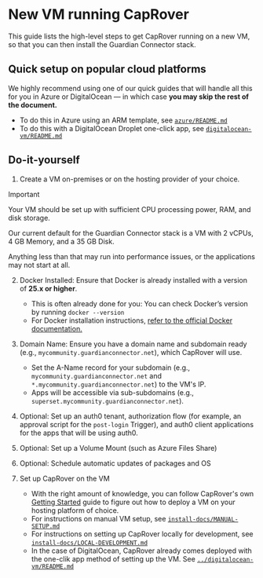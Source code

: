 # New VM running CapRover

This guide lists the high-level steps to get CapRover running on a new VM, so that you can then
install the Guardian Connector stack.

## Quick setup on popular cloud platforms

We highly recommend using one of our quick guides that will handle all this for you
in Azure or DigitalOcean — in which case **you may skip the rest of the document.**

- To do this in Azure using an ARM template, see [`azure/README.md`](../azure/README.md)
- To do this with a DigitalOcean Droplet one-click app, see [`digitalocean-vm/README.md`](../digitalocean-vm/README.md)

## Do-it-yourself

1. Create a VM on-premises or on the hosting provider of your choice.

> [!IMPORTANT]
> Your VM should be set up with sufficient CPU processing power, RAM, and disk storage.
>
> Our current default for the Guardian Connector stack is a VM with 2 vCPUs, 4 GB Memory, and a 35 GB Disk.
>
> Anything less than that may run into performance issues, or the applications may not start at all.

2. Docker Installed: Ensure that Docker is already installed with a version of **25.x or higher**.
    - This is often already done for you: You can check Docker’s version by running `docker --version`
    - For Docker installation instructions, [refer to the official Docker documentation.](https://docs.docker.com/engine/install/ubuntu/#install-using-the-repository)

3. Domain Name: Ensure you have a domain name and subdomain ready (e.g., `mycommunity.guardianconnector.net`), which CapRover will use.
   - Set the A-Name record for your subdomain (e.g., `mycommunity.guardianconnector.net` and `*.mycommunity.guardianconnector.net`) to the VM's IP.
   - Apps will be accessible via sub-subdomains (e.g., `superset.mycommunity.guardianconnector.net`).

4. Optional: Set up an auth0 tenant, authorization flow (for example, an approval script for the `post-login` Trigger), and auth0 client applications for the apps that will be using auth0.

5. Optional: Set up a Volume Mount (such as Azure Files Share)

6. Optional: Schedule automatic updates of packages and OS

7. Set up CapRover on the VM

   - With the right amount of knowledge, you can follow CapRover's own [Getting Started](https://caprover.com/docs/get-started.html) guide to figure out how to deploy a VM on your hosting platform of choice.
   - For instructions on manual VM setup, see [`install-docs/MANUAL-SETUP.md`](install-docs/MANUAL-SETUP.md)
   - For instructions on setting up CapRover locally for development, see [`install-docs/LOCAL-DEVELOPMENT.md`](install-docs/LOCAL-DEVELOPMENT.md)
   - In the case of DigitalOcean, CapRover already comes deployed with the one-clik app method of setting up the VM. See [`../digitalocean-vm/README.md`](../digitalocean-vm/README.md)
